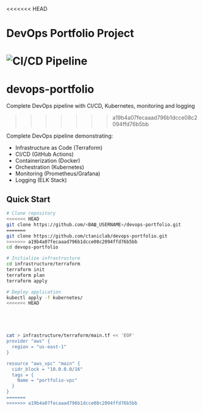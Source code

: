 <<<<<<< HEAD
# DevOps Portfolio Project

![CI/CD Pipeline](https://img.shields.io/github/actions/workflow/status/<ВАШ_USERNAME>/devops-portfolio/docker-build.yml)
=======
# devops-portfolio
Complete DevOps pipeline with CI/CD, Kubernetes, monitoring and logging
>>>>>>> a19b4a07fecaaad796b1dcce08c2094ffd76b5bb

Complete DevOps pipeline demonstrating:

- Infrastructure as Code (Terraform)
- CI/CD (GitHub Actions)
- Containerization (Docker)
- Orchestration (Kubernetes)
- Monitoring (Prometheus/Grafana)
- Logging (ELK Stack)

## Quick Start

```bash
# Clone repository
<<<<<<< HEAD
git clone https://github.com/<ВАШ_USERNAME>/devops-portfolio.git
=======
git clone https://github.com/ctaniclab/devops-portfolio.git
>>>>>>> a19b4a07fecaaad796b1dcce08c2094ffd76b5bb
cd devops-portfolio

# Initialize infrastructure
cd infrastructure/terraform
terraform init
terraform plan
terraform apply

# Deploy application
kubectl apply -f kubernetes/
<<<<<<< HEAD





cat > infrastructure/terraform/main.tf << 'EOF'
provider "aws" {
  region = "us-east-1"
}

resource "aws_vpc" "main" {
  cidr_block = "10.0.0.0/16"
  tags = {
    Name = "portfolio-vpc"
  }
}
=======
>>>>>>> a19b4a07fecaaad796b1dcce08c2094ffd76b5bb
